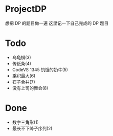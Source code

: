 #  ProjectDP

想把 DP 的题目做一遍
这里记一下自己完成的 DP 题目

# Todo
- 乌龟棋(3)
- 传纸条(4)
- CodeVS 1345 饥饿的奶牛(5)
- 乘积最大(6)
- 石子合并(7)
- 没有上司的舞会(8)


# Done
- 数字三角形(1)
- 最长不下降子序列(2)
